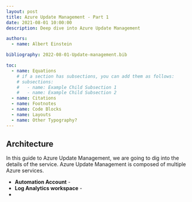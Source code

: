 ```yaml
---
layout: post
title: Azure Update Management - Part 1
date: 2021-08-01 10:00:00
description: Deep dive into Azure Update Management

authors:
  - name: Albert Einstein

bibliography: 2022-08-01-Update-management.bib

toc:
  - name: Equations
    # if a section has subsections, you can add them as follows:
    # subsections:
    #   - name: Example Child Subsection 1
    #   - name: Example Child Subsection 2
  - name: Citations
  - name: Footnotes
  - name: Code Blocks
  - name: Layouts
  - name: Other Typography?
---
```


## Architecture
In this guide to Azure Update Management, we are going to dig into the details of the service. Azure Update Management is composed of multiple Azure services.
* <b>Automation Account</b> - 
* <b>Log Analytics workspace</b> -
* 
